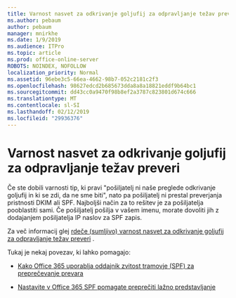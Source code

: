 ```yaml
---
title: Varnost nasvet za odkrivanje goljufij za odpravljanje težav preveri
ms.author: pebaum
author: pebaum
manager: mnirkhe
ms.date: 1/9/2019
ms.audience: ITPro
ms.topic: article
ms.prod: office-online-server
ROBOTS: NOINDEX, NOFOLLOW
localization_priority: Normal
ms.assetid: 96ebe3c5-66ea-4662-98b7-052c2181c2f3
ms.openlocfilehash: 98627edcd2b685673dda8a8a18821eddf9b64bc1
ms.sourcegitcommit: dd43cc0a9470f98b8ef2a3787c823801d674c666
ms.translationtype: MT
ms.contentlocale: sl-SI
ms.lasthandoff: 02/12/2019
ms.locfileid: "29936376"
---
```

# <a name="troubleshooting-the-safety-tip-for-fraud-detection-checks"></a>Varnost nasvet za odkrivanje goljufij za odpravljanje težav preveri



Če ste dobili varnosti tip, ki pravi "pošiljatelj ni naše preglede odkrivanje goljufij in ki se zdi, da ne sme biti", nato pa pošiljatelj ni prestal preverjanja pristnosti DKIM ali SPF. Najboljši način za to rešitev je za pošiljatelja pooblastiti sami. Če pošiljatelj pošilja v vašem imenu, morate dovoliti jih z dodajanjem pošiljatelja IP naslov za SPF zapis.
  
Za več informacij glej [rdeče (sumljivo) varnost nasvet za odkrivanje goljufij za odpravljanje težav preveri](https://blogs.msdn.microsoft.com/tzink/2016/11/02/troubleshooting-the-red-suspicious-safety-tip-for-fraud-detection-checks/) . 
  
Tukaj je nekaj povezav, ki lahko pomagajo:
  
- [Kako Office 365 uporablja oddajnik zvitost tramovje (SPF) za preprečevanje prevara](https://docs.microsoft.com/office365/SecurityCompliance/how-office-365-uses-spf-to-prevent-spoofing)
    
- [Nastavite v Office 365 SPF pomagate preprečiti lažno predstavljanje](https://docs.microsoft.com/office365/SecurityCompliance/set-up-spf-in-office-365-to-help-prevent-spoofing)
    

